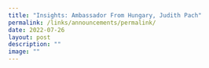 ```yaml
---
title: "Insights: Ambassador From Hungary, Judith Pach"
permalink: /links/announcements/permalink/
date: 2022-07-26
layout: post
description: ""
image: ""
---
```

